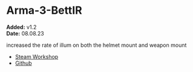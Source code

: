 # Arma-3-BettIR
**Added:** v1.2 <br>
**Date:** 08.08.23

increased the rate of illum on both the helmet mount and weapon mount

- [Steam Workshop](https://steamcommunity.com/sharedfiles/filedetails/?id=2260572637)
- [Github]()